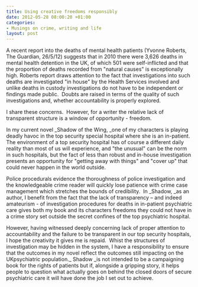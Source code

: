 ```yaml
---
title: Using creative freedoms responsibly
date: 2012-05-28 08:00:20 +01:00
categories:
- Musings on crime, writing and life
layout: post
---
```


A recent report into the deaths of mental health patients (Yvonne Roberts, The Guardian, 26/5/12) suggests that in 2010 there were 3,626 deaths in mental health detention in the UK, of which 501 were self-inflicted and that the proportion of deaths recorded from "natural causes" is exceptionally high. Roberts report draws attention to the fact that investigations into such deaths are investigated "in house" by the Health Services involved and unlike deaths in custody investigations do not have to be independent or findings made public.  Doubts are raised in terms of the quality of such investigations and, whether accountability is properly explored.

I share these concerns.  However, for a writer the relative lack of transparent structure is a window of opportunity - freedom.

In my current novel _Shadow of the Wing, _one of my characters is playing deadly havoc in the top security special hospital where she is an in-patient.  The environment of a top security hospital has of course a different daily reality than most of us will experience, and "the unusual" can be the norm in such hospitals, but the fact of less than robust and in-house investigation presents an opportunity for "getting away with things" and "cover up" that could never happen in the world outside.

Police procedurals evidence the thoroughness of police investigation and the knowledgeable crime reader will quickly lose patience with crime case management which stretches the bounds of credibility.  In _Shadow, _as an author, I benefit from the fact that the lack of transparency – and indeed amateurism - of investigation procedures for deaths in in-patient psychiatric care gives both my book and its characters freedoms they could not have in a crime story set outside the secret confines of the top psychiatric hospital.

However, having witnessed deeply concerning lack of proper attention to accountability and the failure to be transparent in our top security hospitals, I hope the creativity it gives me is repaid.  Whist the structures of investigation may be hidden in the system, I have a responsibility to ensure that the outcomes in my novel reflect the outcomes still impacting on the UKpsychiatric population._ Shadow _is not intended to be a campaigning book for the rights of patients but if, alongside a gripping story, it helps people to question what actually goes on behind the closed doors of secure psychiatric care it will have done the job I set out to achieve.
